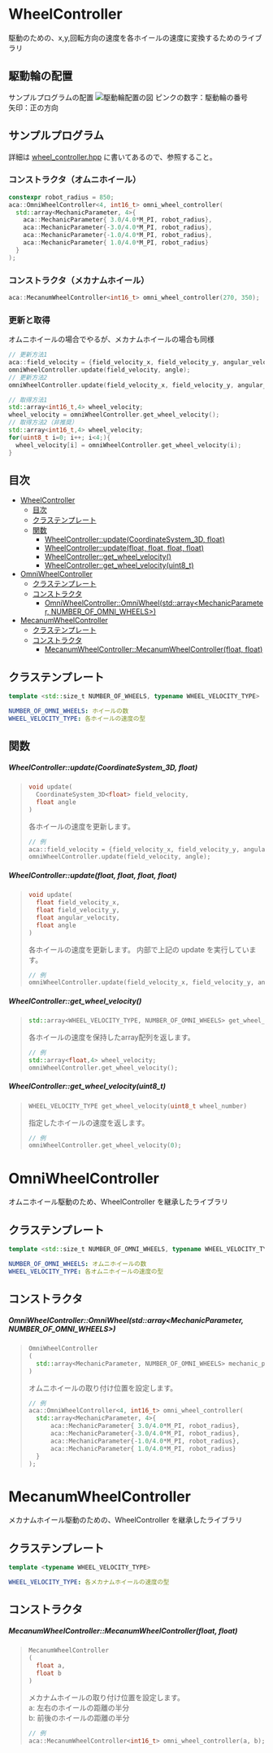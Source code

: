 # WheelController

駆動のための、x,y,回転方向の速度を各ホイールの速度に変換するためのライブラリ

## 駆動輪の配置
サンプルプログラムの配置
![駆動輪配置の図](drive_wheel_position.png "駆動輪配置")
ピンクの数字：駆動輪の番号  
矢印：正の方向  

## サンプルプログラム
詳細は [wheel_controller.hpp](..\wheel_controller.hpp) に書いてあるので、参照すること。

### コンストラクタ（オムニホイール）
```c++
constexpr robot_radius = 850;
aca::OmniWheelController<4, int16_t> omni_wheel_controller(
  std::array<MechanicParameter, 4>{
  	aca::MechanicParameter{ 3.0/4.0*M_PI, robot_radius},
  	aca::MechanicParameter{-3.0/4.0*M_PI, robot_radius},
  	aca::MechanicParameter{-1.0/4.0*M_PI, robot_radius},
  	aca::MechanicParameter{ 1.0/4.0*M_PI, robot_radius}
  }
);
```

### コンストラクタ（メカナムホイール）
```C++
aca::MecanumWheelController<int16_t> omni_wheel_controller(270, 350);
```

### 更新と取得
オムニホイールの場合でやるが、メカナムホイールの場合も同様
```c++
// 更新方法1
aca::field_velocity = {field_velocity_x, field_velocity_y, angular_velocity};
omniWheelController.update(field_velocity, angle);
// 更新方法2
omniWheelController.update(field_velocity_x, field_velocity_y, angular_velocity, angle);

// 取得方法1
std::array<int16_t,4> wheel_velocity;
wheel_velocity = omniWheelController.get_wheel_velocity();
// 取得方法2（非推奨）
std::array<int16_t,4> wheel_velocity;
for(uint8_t i=0; i++; i<4;){
  wheel_velocity[i] = omniWheelController.get_wheel_velocity(i);
}
```



## 目次
- [WheelController](#wheelcontroller)
  - [目次](#目次)
  - [クラステンプレート](#クラステンプレート)
  - [関数](#関数)
    - [WheelController::update(CoordinateSystem_3D<float>, float)](#wheelcontrollerupdatecoordinatesystem_3dfloat-float)
    - [WheelController::update(float, float, float, float)](#wheelcontrollerupdatefloat-float-float-float)
    - [WheelController::get_wheel_velocity()](#wheelcontrollerget_wheel_velocity)
    - [WheelController::get_wheel_velocity(uint8_t)](#wheelcontrollerget_wheel_velocityuint8_t)
- [OmniWheelController](#omniwheelcontroller)
  - [クラステンプレート](#クラステンプレート-1)
  - [コンストラクタ](#コンストラクタ)
    - [OmniWheelController::OmniWheel(std::array<MechanicParameter, NUMBER_OF_OMNI_WHEELS>)](#omniwheelcontrolleromniwheelstdarraymechanicparameter-number_of_omni_wheels)
- [MecanumWheelController](#mecanumwheelcontroller)
  - [クラステンプレート](#クラステンプレート-2)
  - [コンストラクタ](#コンストラクタ-1)
    - [MecanumWheelController::MecanumWheelController(float, float)](#mecanumwheelcontrollermecanumwheelcontrollerfloat-float)

## クラステンプレート
```c++
template <std::size_t NUMBER_OF_WHEELS, typename WHEEL_VELOCITY_TYPE>
```
```yaml
NUMBER_OF_OMNI_WHEELS: ホイールの数
WHEEL_VELOCITY_TYPE: 各ホイールの速度の型
```

## 関数

##### WheelController::update(CoordinateSystem_3D<float>, float)
> ```c++
> void update(
>   CoordinateSystem_3D<float> field_velocity,
>   float angle
> )
> ```
> 各ホイールの速度を更新します。
> ```c++
> // 例
> aca::field_velocity = {field_velocity_x, field_velocity_y, angular_velocity};
> omniWheelController.update(field_velocity, angle);
> ```

##### WheelController::update(float, float, float, float)
> ```c++
> void update(
>   float field_velocity_x,
>   float field_velocity_y,
>   float angular_velocity,
>   float angle
> )
> ```
> 各ホイールの速度を更新します。
> 内部で上記の update を実行しています。
> ```c++
> // 例
> omniWheelController.update(field_velocity_x, field_velocity_y, angular_velocity, angle);
> ```

##### WheelController::get_wheel_velocity()
> ```c++
> std::array<WHEEL_VELOCITY_TYPE, NUMBER_OF_OMNI_WHEELS> get_wheel_velocity()
> ```
> 各ホイールの速度を保持したarray配列を返します。
> ```c++
> // 例
> std::array<float,4> wheel_velocity;
> omniWheelController.get_wheel_velocity();
> ```

##### WheelController::get_wheel_velocity(uint8_t)
> ```c++
> WHEEL_VELOCITY_TYPE get_wheel_velocity(uint8_t wheel_number)
> ```
> 指定したホイールの速度を返します。
> ```c++
> // 例
> omniWheelController.get_wheel_velocity(0);
> ```


# OmniWheelController

オムニホイール駆動のため、WheelController を継承したライブラリ

## クラステンプレート
```c++
template <std::size_t NUMBER_OF_OMNI_WHEELS, typename WHEEL_VELOCITY_TYPE>
```
```yaml
NUMBER_OF_OMNI_WHEELS: オムニホイールの数
WHEEL_VELOCITY_TYPE: 各オムニホイールの速度の型
```

## コンストラクタ

##### OmniWheelController::OmniWheel(std::array<MechanicParameter, NUMBER_OF_OMNI_WHEELS>)
> ```c++
> OmniWheelController
> (
>   std::array<MechanicParameter, NUMBER_OF_OMNI_WHEELS> mechanic_parameter
> ) 
> ```
> オムニホイールの取り付け位置を設定します。
> ```c++
> // 例
> aca::OmniWheelController<4, int16_t> omni_wheel_controller(
>   std::array<MechanicParameter, 4>{
>   	aca::MechanicParameter{ 3.0/4.0*M_PI, robot_radius},
>   	aca::MechanicParameter{-3.0/4.0*M_PI, robot_radius},
>   	aca::MechanicParameter{-1.0/4.0*M_PI, robot_radius},
>   	aca::MechanicParameter{ 1.0/4.0*M_PI, robot_radius}
>   }
> );
> ```


# MecanumWheelController

メカナムホイール駆動のための、WheelController を継承したライブラリ

## クラステンプレート
```c++
template <typename WHEEL_VELOCITY_TYPE>
```
```yaml
WHEEL_VELOCITY_TYPE: 各メカナムホイールの速度の型
```

## コンストラクタ

##### MecanumWheelController::MecanumWheelController(float, float)
> ```c++
> MecanumWheelController
> (
>   float a,
>   float b
> ) 
> ```
> メカナムホイールの取り付け位置を設定します。  
> a: 左右のホイールの距離の半分  
> b: 前後のホイールの距離の半分  
> ```c++
> // 例
> aca::MecanumWheelController<int16_t> omni_wheel_controller(a, b);
> ```
